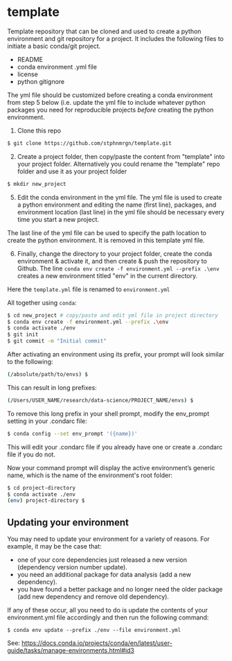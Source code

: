 # template
Template repository that can be cloned and used to create a python environment and git repository for a project. It includes the following files to initiate a basic conda/git project.

- README
- conda environment .yml file
- license
- python gitignore

The yml file should be customized before creating a conda environment from step 5 below (i.e. update the yml file to include whatever python packages you need for reproducible projects *before* creating the python environment.

1. Clone this repo

```bash
$ git clone https://github.com/stphnmrgn/template.git
```

2. Create a project folder, then copy/paste the content from "template" into your project folder. Alternatively you could rename the "template" repo folder and use it as your project folder

```bash
$ mkdir new_project
```

5. Edit the conda environment in the yml file. The yml file is used to create a python environment and editing the name (first line), packages, and environment location (last line) in the yml file should be necessary every time you start a new project. 

The last line of the yml file can be used to specify the path location to create the python environment. It is removed in this template yml file.
   
6. Finally, change the directory to your project folder, create the conda environment & activate it, and then create & push the repository to Github. The line `conda env create -f environment.yml --prefix .\env` creates a new environment titled "env" in the current directory. 

Here the `template.yml` file is renamed to `environment.yml`
    
All together using `conda`:

```bash    
$ cd new_project # copy/paste and edit yml file in project directory
$ conda env create -f environment.yml --prefix .\env
$ conda activate ./env
$ git init
$ git commit -m "Initial commit"
```

After activating an environment using its prefix, your prompt will look similar to the following:

```bash
(/absolute/path/to/envs) $
```

This can result in long prefixes:

```bash
(/Users/USER_NAME/research/data-science/PROJECT_NAME/envs) $
```

To remove this long prefix in your shell prompt, modify the env_prompt setting in your .condarc file:

```bash
$ conda config --set env_prompt '({name})'
```

This will edit your .condarc file if you already have one or create a .condarc file if you do not.

Now your command prompt will display the active environment’s generic name, which is the name of the environment's root folder:

```bash
$ cd project-directory
$ conda activate ./env
(env) project-directory $
```

## Updating your environment
You may need to update your environment for a variety of reasons. For example, it may be the case that:

* one of your core dependencies just released a new version (dependency version number update).
* you need an additional package for data analysis (add a new dependency).
* you have found a better package and no longer need the older package (add new dependency and remove old dependency).

If any of these occur, all you need to do is update the contents of your environment.yml file accordingly and then run the following command:

    $ conda env update --prefix ./env --file environment.yml
See: https://docs.conda.io/projects/conda/en/latest/user-guide/tasks/manage-environments.html#id3
